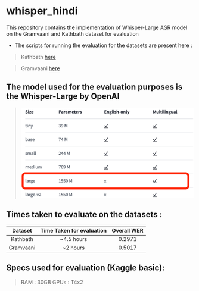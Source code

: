 # whisper_hindi

This repository contains the implementation of Whisper-Large ASR model on the Gramvaani and Kathbath dataset for evaluation

- The scripts for running the evaluation for the datasets are present here :

> Kathbath [here](https://github.com/nerdlab53/whisper_hindi/tree/main/Kathbath%20Hindi%20Eval)

> Gramvaani [here](https://github.com/nerdlab53/whisper_hindi/tree/main/Graamvani%20Hindi%20Eval)


## The model used for the evaluation purposes is the Whisper-Large by OpenAI
> ![whisper-large](assets/whisper-large.png)


## Times taken to evaluate on the datasets : 

| Dataset        | Time Taken for evaluation           | Overall WER |
|:--------------:|:-----------------------------------:|:-----------:| 
| Kathbath       | ~4.5 hours                          |0.2971       |
| Gramvaani      | ~2 hours                            |0.5017       | 

## Specs used for evaluation (Kaggle basic): 

> RAM : 30GB
> GPUs : T4x2
